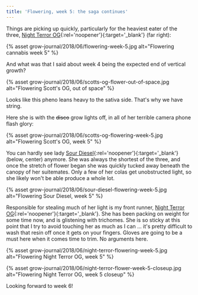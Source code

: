 ```yaml
---
title: 'Flowering, week 5: the saga continues'
---
```


Things are picking up quickly, particularly for the heaviest eater of the three,
[Night Terror OG](http://www.raredanknessgenetics.com/Seeds/KUSH/NightTerrorOG.htm){:rel='noopener'}{:target='_blank'} (far right):

{% asset grow-journal/2018/06/flowering-week-5.jpg alt="Flowering cannabis week 5" %}

And what was that I said about week 4 being the expected end of vertical growth?

{% asset grow-journal/2018/06/scotts-og-flower-out-of-space.jpg alt="Flowering Scott's OG, out of space" %}

Looks like this pheno leans heavy to the sativa side. That's why we have string.

Here she is with the ~~disco~~ grow lights off, in all of her terrible camera
phone flash glory:

{% asset grow-journal/2018/06/scotts-og-flowering-week-5.jpg alt="Flowering Scott's OG, week 5" %}

You can hardly see lady
[Sour Diesel](https://blimburnseeds.com/sour-diesel){:rel='noopener'}{:target='_blank'} (below, center)
anymore. She was always the shortest of the three, and once the stretch of flower
began she was quickly tucked away beneath the canopy of her suitemates. Only a few
of her colas get unobstructed light, so she likely won't be able produce a whole
lot.

{% asset grow-journal/2018/06/sour-diesel-flowering-week-5.jpg alt="Flowering Sour Diesel, week 5" %}

Responsible for stealing much of her light is my front runner,
[Night Terror OG](http://www.raredanknessgenetics.com/Seeds/KUSH/NightTerrorOG.htm){:rel='noopener'}{:target='_blank'}.
She has been packing on weight for some time now, and is glistening with trichomes.
She is so sticky at this point that I try to avoid touching her as much as I can
... it's pretty difficult to wash that resin off once it gets on your fingers.
Gloves are going to be a must here when it comes time to trim. No arguments here.

{% asset grow-journal/2018/06/night-terror-flowering-week-5.jpg alt="Flowering Night Terror OG, week 5" %}

{% asset grow-journal/2018/06/night-terror-flower-week-5-closeup.jpg alt="Flowering Night Terror OG, week 5 closeup" %}

Looking forward to week 6!